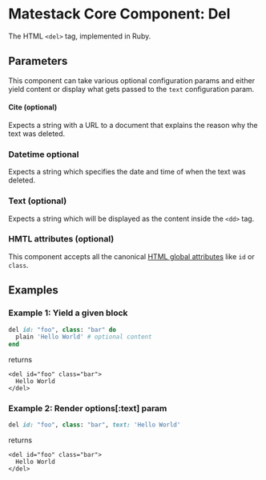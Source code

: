 # Matestack Core Component: Del

The HTML `<del>` tag, implemented in Ruby.

## Parameters

This component can take various optional configuration params and either yield content or display what gets passed to the `text` configuration param.

#### Cite \(optional\)

Expects a string with a URL to a document that explains the reason why the text was deleted.

### Datetime optional

Expects a string which specifies the date and time of when the text was deleted.

### Text \(optional\)

Expects a string which will be displayed as the content inside the `<dd>` tag.

### HMTL attributes \(optional\)

This component accepts all the canonical [HTML global attributes](https://www.w3schools.com/tags/ref_standardattributes.asp) like `id` or `class`.

## Examples

### Example 1: Yield a given block

```ruby
del id: "foo", class: "bar" do
  plain 'Hello World' # optional content
end
```

returns

```markup
<del id="foo" class="bar">
  Hello World
</del>
```

### Example 2: Render options\[:text\] param

```ruby
del id: "foo", class: "bar", text: 'Hello World'
```

returns

```markup
<del id="foo" class="bar">
  Hello World
</del>
```

